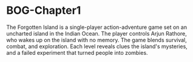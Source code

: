# BOG-Chapter1
The Forgotten Island is a single-player action-adventure game set on an uncharted island in the Indian Ocean. The player controls Arjun Rathore, who wakes up on the island with no memory. The game blends survival, combat, and exploration. Each level reveals clues the island's mysteries, and a failed experiment that turned people into zombies.
